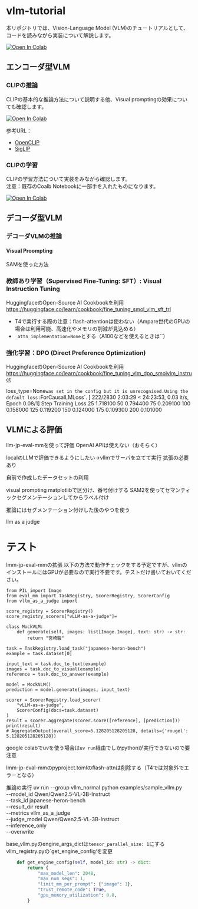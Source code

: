 # vlm-tutorial

本リポジトリでは、Vision-Language Model (VLM)のチュートリアルとして、コードを読みながら実装について解説します。

<a href="" target="_parent"><img src="https://colab.research.google.com/assets/colab-badge.svg" alt="Open In Colab"/></a>

## エンコーダ型VLM

### CLIPの推論

CLIPの基本的な推論方法について説明する他、Visual promptingの効果についても確認します。

<a href="https://colab.research.google.com/drive/1kcu4KywaKuEFb1sYAnKjHz017YQ5Wg9T?usp=sharing" target="_parent"><img src="https://colab.research.google.com/assets/colab-badge.svg" alt="Open In Colab"/></a>

参考URL：
- [OpenCLIP](https://github.com/mlfoundations/open_clip)
- [SigLIP](https://www.isus.jp/wp-content/uploads/openvino/2024/docs/notebooks/siglip-zero-shot-image-classification-with-output.html)


### CLIPの学習

CLIPの学習方法について実装をみながら確認します。  
注意：既存のCoalb Notebookに一部手を入れたものになります。

<a href="https://colab.research.google.com/drive/1nrTbeB3_mokXNWWgvQaCqlx1bobXZtVl?usp=sharing
" target="_parent"><img src="https://colab.research.google.com/assets/colab-badge.svg" alt="Open In Colab"/></a>


## デコーダ型VLM

### デコーダVLMの推論

#### Visual Proompting

SAMを使った方法


### 教師あり学習（Supervised Fine-Tuning: SFT）: Visual Instruction Tuning

HuggingfaceのOpen-Source AI Cookbookを利用
https://huggingface.co/learn/cookbook/fine_tuning_smol_vlm_sft_trl

- T4で実行する際の注意：flash-attentionは使わない（Ampare世代のGPUの場合は利用可能、高速化やメモリの削減が見込める）
- `_attn_implementation=None`とする（A100などを使えるときは``）



### 強化学習：DPO (Direct Preference Optimization)

HuggingfaceのOpen-Source AI Cookbookを利用
https://huggingface.co/learn/cookbook/fine_tuning_vlm_dpo_smolvlm_instruct



loss_type=None` was set in the config but it is unrecognised.Using the default loss: `ForCausalLMLoss`.
 [ 222/2830 2:03:29 < 24:23:53, 0.03 it/s, Epoch 0.08/1]
Step	Training Loss
25	1.718100
50	0.794400
75	0.209100
100	0.158000
125	0.119200
150	0.124000
175	0.109300
200	0.101000


## VLMによる評価

llm-jp-eval-mmを使って評価
OpenAI APIは使えない（おそらく）

localのLLMで評価できるようにしたい→vllmでサーバを立てて実行
拡張の必要あり

自前で作成したデータセットの利用


visual prompting 
matplotlibで区分け、番号付けする
SAM2を使ってセマンティックセグメンテーションしてからラベル付け

推論にはセグメンテーション付けした後のやつを使う


llm as a judge

# テスト

lmm-jp-eval-mmの拡張
以下の方法で動作チェックをする予定ですが、vllmのインストールにはGPUが必要なので実行不要です。テストだけ書いておいてください。

```
from PIL import Image
from eval_mm import TaskRegistry, ScorerRegistry, ScorerConfig
from vllm_as_a_judge import 

score_registry = ScorerRegistry()
score_registry_scorers["vLLM-as-a-judge"]=

class MockVLM:
    def generate(self, images: list[Image.Image], text: str) -> str:
        return "宮崎駿"

task = TaskRegistry.load_task("japanese-heron-bench")
example = task.dataset[0]

input_text = task.doc_to_text(example)
images = task.doc_to_visual(example)
reference = task.doc_to_answer(example)

model = MockVLM()
prediction = model.generate(images, input_text)

scorer = ScorerRegistry.load_scorer(
    "vLLM-as-a-judge",
    ScorerConfig(docs=task.dataset)
)
result = scorer.aggregate(scorer.score([reference], [prediction]))
print(result)
# AggregateOutput(overall_score=5.128205128205128, details={'rougel': 5.128205128205128})
```

google colabでuvを使う場合は`uv run`経由でしかpythonが実行できないので要注意

lmm-jp-eval-mmのpyproject.tomlのflash-attnは削除する（T4では対象外でエラーとなる）

推論の実行
uv run --group vllm_normal python examples/sample_vllm.py \
  --model_id Qwen/Qwen2.5-VL-3B-Instruct \
  --task_id japanese-heron-bench  \
  --result_dir result  \
  --metrics vllm_as_a_judge \
  --judge_model Qwen/Qwen2.5-VL-3B-Instruct \
  --inference_only \
  --overwrite

base_vllm.pyのengine_args_dictは`tensor_parallel_size: 1`にする
vllm_registry.pyの`get_engine_config‘を変更
```python
    def get_engine_config(self, model_id: str) -> dict:
        return {
            "max_model_len": 2048,
            "max_num_seqs": 1,
            "limit_mm_per_prompt": {"image": 1},
            "trust_remote_code": True,
            "gpu_memory_utilization": 0.8,
        }
  ```